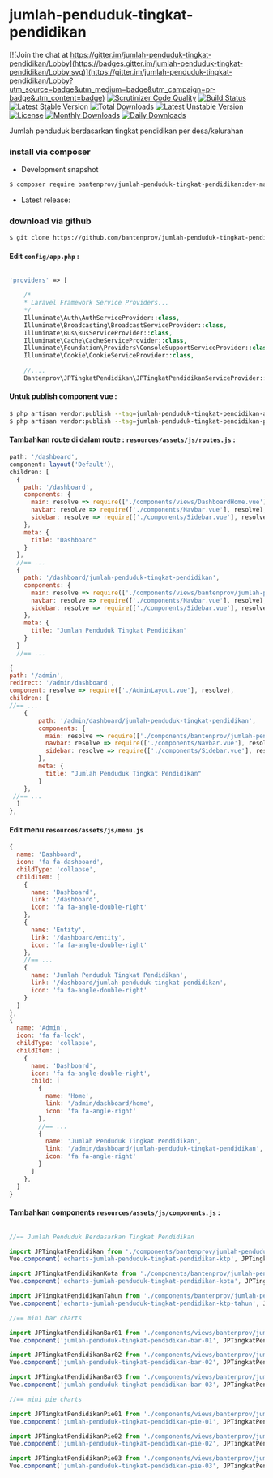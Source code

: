 # jumlah-penduduk-tingkat-pendidikan

[![Join the chat at https://gitter.im/jumlah-penduduk-tingkat-pendidikan/Lobby](https://badges.gitter.im/jumlah-penduduk-tingkat-pendidikan/Lobby.svg)](https://gitter.im/jumlah-penduduk-tingkat-pendidikan/Lobby?utm_source=badge&utm_medium=badge&utm_campaign=pr-badge&utm_content=badge)
[![Scrutinizer Code Quality](https://scrutinizer-ci.com/g/bantenprov/jumlah-penduduk-tingkat-pendidikan/badges/quality-score.png?b=master)](https://scrutinizer-ci.com/g/bantenprov/jumlah-penduduk-tingkat-pendidikan/?branch=master)
[![Build Status](https://scrutinizer-ci.com/g/bantenprov/jumlah-penduduk-tingkat-pendidikan/badges/build.png?b=master)](https://scrutinizer-ci.com/g/bantenprov/jumlah-penduduk-tingkat-pendidikan/build-status/master)
[![Latest Stable Version](https://poser.pugx.org/bantenprov/jumlah-penduduk-tingkat-pendidikan/v/stable)](https://packagist.org/packages/bantenprov/jumlah-penduduk-tingkat-pendidikan)
[![Total Downloads](https://poser.pugx.org/bantenprov/jumlah-penduduk-tingkat-pendidikan/downloads)](https://packagist.org/packages/bantenprov/jumlah-penduduk-tingkat-pendidikan)
[![Latest Unstable Version](https://poser.pugx.org/bantenprov/jumlah-penduduk-tingkat-pendidikan/v/unstable)](https://packagist.org/packages/bantenprov/jumlah-penduduk-tingkat-pendidikan)
[![License](https://poser.pugx.org/bantenprov/jumlah-penduduk-tingkat-pendidikan/license)](https://packagist.org/packages/bantenprov/jumlah-penduduk-tingkat-pendidikan)
[![Monthly Downloads](https://poser.pugx.org/bantenprov/jumlah-penduduk-tingkat-pendidikan/d/monthly)](https://packagist.org/packages/bantenprov/jumlah-penduduk-tingkat-pendidikan)
[![Daily Downloads](https://poser.pugx.org/bantenprov/jumlah-penduduk-tingkat-pendidikan/d/daily)](https://packagist.org/packages/bantenprov/jumlah-penduduk-tingkat-pendidikan)

Jumlah penduduk berdasarkan tingkat pendidikan per desa/kelurahan

### install via composer

- Development snapshot
```bash
$ composer require bantenprov/jumlah-penduduk-tingkat-pendidikan:dev-master
```
- Latest release:


### download via github

~~~bash
$ git clone https://github.com/bantenprov/jumlah-penduduk-tingkat-pendidikan.git
~~~


#### Edit `config/app.php` :
```php

'providers' => [

    /*
    * Laravel Framework Service Providers...
    */
    Illuminate\Auth\AuthServiceProvider::class,
    Illuminate\Broadcasting\BroadcastServiceProvider::class,
    Illuminate\Bus\BusServiceProvider::class,
    Illuminate\Cache\CacheServiceProvider::class,
    Illuminate\Foundation\Providers\ConsoleSupportServiceProvider::class,
    Illuminate\Cookie\CookieServiceProvider::class,
    
    //....
    Bantenprov\JPTingkatPendidikan\JPTingkatPendidikanServiceProvider::class

```

#### Untuk publish component vue :

```bash
$ php artisan vendor:publish --tag=jumlah-penduduk-tingkat-pendidikan-assets
$ php artisan vendor:publish --tag=jumlah-penduduk-tingkat-pendidikan-public
```

#### Tambahkan route di dalam route : `resources/assets/js/routes.js` :

```javascript
path: '/dashboard',
component: layout('Default'),
children: [
  {
    path: '/dashboard',
    components: {
      main: resolve => require(['./components/views/DashboardHome.vue'], resolve),
      navbar: resolve => require(['./components/Navbar.vue'], resolve),
      sidebar: resolve => require(['./components/Sidebar.vue'], resolve)
    },
    meta: {
      title: "Dashboard"
    }
  },
  //== ...
  {
    path: '/dashboard/jumlah-penduduk-tingkat-pendidikan',
    components: {
      main: resolve => require(['./components/views/bantenprov/jumlah-penduduk-tingkat-pendidikan/DashboardJPTingkatPendidikan.vue'], resolve),
      navbar: resolve => require(['./components/Navbar.vue'], resolve),
      sidebar: resolve => require(['./components/Sidebar.vue'], resolve)
    },
    meta: {
      title: "Jumlah Penduduk Tingkat Pendidikan"
    }
  }
  //== ...
```

```javascript
{
path: '/admin',
redirect: '/admin/dashboard',
component: resolve => require(['./AdminLayout.vue'], resolve),
children: [
//== ...
    {
        path: '/admin/dashboard/jumlah-penduduk-tingkat-pendidikan',
        components: {
          main: resolve => require(['./components/bantenprov/jumlah-penduduk-tingkat-pendidikan/JPTingkatPendidikanAdmin.show.vue'], resolve),
          navbar: resolve => require(['./components/Navbar.vue'], resolve),
          sidebar: resolve => require(['./components/Sidebar.vue'], resolve)
        },
        meta: {
          title: "Jumlah Penduduk Tingkat Pendidikan"
        }
    },
 //== ...   
  ]
},

```

#### Edit menu `resources/assets/js/menu.js`

```javascript
{
  name: 'Dashboard',
  icon: 'fa fa-dashboard',
  childType: 'collapse',
  childItem: [
    {
      name: 'Dashboard',
      link: '/dashboard',
      icon: 'fa fa-angle-double-right'
    },
    {
      name: 'Entity',
      link: '/dashboard/entity',
      icon: 'fa fa-angle-double-right'
    },
    //== ...
    {
      name: 'Jumlah Penduduk Tingkat Pendidikan',
      link: '/dashboard/jumlah-penduduk-tingkat-pendidikan',
      icon: 'fa fa-angle-double-right'
    }
  ]
},
{
  name: 'Admin',
  icon: 'fa fa-lock',
  childType: 'collapse',
  childItem: [
    {
      name: 'Dashboard',
      icon: 'fa fa-angle-double-right',
      child: [
        {
          name: 'Home',
          link: '/admin/dashboard/home',
          icon: 'fa fa-angle-right'
        },
        //== ...
        {
          name: 'Jumlah Penduduk Tingkat Pendidikan',
          link: '/admin/dashboard/jumlah-penduduk-tingkat-pendidikan',
          icon: 'fa fa-angle-right'
        }
      ]
    },
  ]
}
```


#### Tambahkan components `resources/assets/js/components.js` :

```javascript

//== Jumlah Penduduk Berdasarkan Tingkat Pendidikan

import JPTingkatPendidikan from './components/bantenprov/jumlah-penduduk-tingkat-pendidikan/JPTingkatPendidikan.chart.vue';
Vue.component('echarts-jumlah-penduduk-tingkat-pendidikan-ktp', JPTingkatPendidikan);

import JPTingkatPendidikanKota from './components/bantenprov/jumlah-penduduk-tingkat-pendidikan/JPTingkatPendidikanKota.chart.vue';
Vue.component('echarts-jumlah-penduduk-tingkat-pendidikan-kota', JPTingkatPendidikanKota);

import JPTingkatPendidikanTahun from './components/bantenprov/jumlah-penduduk-tingkat-pendidikan/JPTingkatPendidikanTahun.chart.vue';
Vue.component('echarts-jumlah-penduduk-tingkat-pendidikan-ktp-tahun', JPTingkatPendidikanTahun);

//== mini bar charts

import JPTingkatPendidikanBar01 from './components/views/bantenprov/jumlah-penduduk-tingkat-pendidikan/JPTingkatPendidikanBar01.vue';
Vue.component('jumlah-penduduk-tingkat-pendidikan-bar-01', JPTingkatPendidikanBar01);

import JPTingkatPendidikanBar02 from './components/views/bantenprov/jumlah-penduduk-tingkat-pendidikan/JPTingkatPendidikanBar02.vue';
Vue.component('jumlah-penduduk-tingkat-pendidikan-bar-02', JPTingkatPendidikanBar02);

import JPTingkatPendidikanBar03 from './components/views/bantenprov/jumlah-penduduk-tingkat-pendidikan/JPTingkatPendidikanBar03.vue';
Vue.component('jumlah-penduduk-tingkat-pendidikan-bar-03', JPTingkatPendidikanBar03);

//== mini pie charts

import JPTingkatPendidikanPie01 from './components/views/bantenprov/jumlah-penduduk-tingkat-pendidikan/JPTingkatPendidikanPie01.vue';
Vue.component('jumlah-penduduk-tingkat-pendidikan-pie-01', JPTingkatPendidikanPie01);

import JPTingkatPendidikanPie02 from './components/views/bantenprov/jumlah-penduduk-tingkat-pendidikan/JPTingkatPendidikanPie02.vue';
Vue.component('jumlah-penduduk-tingkat-pendidikan-pie-02', JPTingkatPendidikanPie02);

import JPTingkatPendidikanPie03 from './components/views/bantenprov/jumlah-penduduk-tingkat-pendidikan/JPTingkatPendidikanPie03.vue';
Vue.component('jumlah-penduduk-tingkat-pendidikan-pie-03', JPTingkatPendidikanPie03);
```